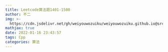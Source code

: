 ```yaml
---
title: Leetcode算法题1401-1500
author: 不二
img: >-
  https://cdn.jsdelivr.net/gh/weiyouwozuiku/weiyouwozuiku.github.io@src/source/_posts/PageImg/算法/Leetcode算法题1401-1500.jpeg
mathjax: true
date: 2022-01-16 23:43:57
tags: Cpp
categories: 算法
---
```


